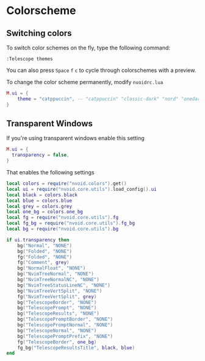 # Colorscheme

## Switching colors

To switch color schemes on the fly, type the following command:

```vim
:Telescope themes
```

You can also press `Space` `f` `c` to cycle through colorschemes with a preview.

To change the color scheme permanently, modify `nvoidrc.lua`

```lua
M.ui = {
  	theme = "catppuccin", -- "catppuccin" "classic-dark" "nord" "onedark" "solarized" "tokyodark" "uwu"
}
```
## Transparent Windows

If you're using transparent windows enable this setting

```lua
M.ui = {
  transparency = false,
}
```
That enables the following settings

```lua
local colors = require("nvoid.colors").get()
local ui = require("nvoid.core.utils").load_config().ui
local black = colors.black
local blue = colors.blue
local grey = colors.grey
local one_bg = colors.one_bg
local fg = require("nvoid.core.utils").fg
local fg_bg = require("nvoid.core.utils").fg_bg
local bg = require("nvoid.core.utils").bg

if ui.transparency then
	bg("Normal", "NONE")
	bg("Folded", "NONE")
	fg("Folded", "NONE")
	fg("Comment", grey)
	bg("NormalFloat", "NONE")
	bg("NvimTreeNormal", "NONE")
	bg("NvimTreeNormalNC", "NONE")
	bg("NvimTreeStatusLineNC", "NONE")
	bg("NvimTreeVertSplit", "NONE")
	fg("NvimTreeVertSplit", grey)
	bg("TelescopeBorder", "NONE")
	bg("TelescopePrompt", "NONE")
	bg("TelescopeResults", "NONE")
	bg("TelescopePromptBorder", "NONE")
	bg("TelescopePromptNormal", "NONE")
	bg("TelescopeNormal", "NONE")
	bg("TelescopePromptPrefix", "NONE")
	fg("TelescopeBorder", one_bg)
	fg_bg("TelescopeResultsTitle", black, blue)
end
```
